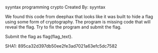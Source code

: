 syyntax programming crypto
Created By: syyntax

We found this code from deephax that looks like it was built to hide a flag using some form of cryptography. The program is missing code that will reveal the flag. Try to fix the program and submit the flag.

Submit the flag as flag{flag_text}.

SHA1: 895ca32d397db50ee2fe3ad7021a63efc5dc7582
